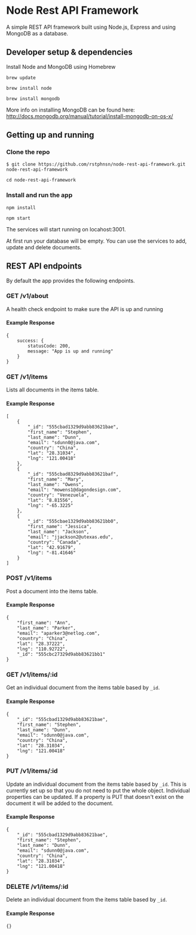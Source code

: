 # Node Rest API Framework

A simple REST API framework built using Node.js, Express and using MongoDB as a database.

## Developer setup & dependencies

Install Node and MongoDB using Homebrew

`brew update`

`brew install node`

`brew install mongodb`

More info on installing MongoDB can be found here: http://docs.mongodb.org/manual/tutorial/install-mongodb-on-os-x/

## Getting up and running

### Clone the repo

`$ git clone https://github.com/rstphnsn/node-rest-api-framework.git node-rest-api-framework`

`cd node-rest-api-framework`

### Install and run the app

`npm install`

`npm start`

The services will start running on locahost:3001.

At first run your database will be empty. You can use the services to add, update and delete documents.

## REST API endpoints

By default the app provides the following endpoints.

### GET /v1/about

A health check endpoint to make sure the API is up and running

#### Example Response

```
{
    success: {
        statusCode: 200,
        message: "App is up and running"
    }
}

```


### GET /v1/items

Lists all documents in the items table.

#### Example Response

```
[
    {
        "_id": "555cbad1329d9abb83621bae",
        "first_name": "Stephen",
        "last_name": "Dunn",
        "email": "sdunn0@java.com",
        "country": "China",
        "lat": "28.31034",
        "lng": "121.00418"
    },
    {
        "_id": "555cbad8329d9abb83621baf",
        "first_name": "Mary",
        "last_name": "Owens",
        "email": "mowens1@dagondesign.com",
        "country": "Venezuela",
        "lat": "8.81556",
        "lng": "-65.3225"
    },
    {
        "_id": "555cbae1329d9abb83621bb0",
        "first_name": "Jessica",
        "last_name": "Jackson",
        "email": "jjackson2@utexas.edu",
        "country": "Canada",
        "lat": "42.91679",
        "lng": "-81.41646"
    }
]
```

### POST /v1/items

Post a document into the items table.

#### Example Response
```
{
    "first_name": "Ann",
    "last_name": "Parker",
    "email": "aparker3@netlog.com",
    "country": "China",
    "lat": "28.37222",
    "lng": "110.92722",
    "_id": "555cbc27329d9abb83621bb1"
}

```

### GET /v1/items/:id

Get an individual document from the items table based by `_id`.

#### Example Response

```
{
    "_id": "555cbad1329d9abb83621bae",
    "first_name": "Stephen",
    "last_name": "Dunn",
    "email": "sdunn0@java.com",
    "country": "China",
    "lat": "28.31034",
    "lng": "121.00418"
}
```


### PUT /v1/items/:id

Update an individual document from the items table based by `_id`. This is currently set up so that you do not need to put the whole object. Individual properties can be updated. If a property is PUT that doesn't exist on the document it will be added to the document.

#### Example Response

```
{
    "_id": "555cbad1329d9abb83621bae",
    "first_name": "Stephen",
    "last_name": "Dunn",
    "email": "sdunn0@java.com",
    "country": "China",
    "lat": "28.31034",
    "lng": "121.00418"
}
```

### DELETE /v1/items/:id

Delete an individual document from the items table based by `_id`.

#### Example Response

```
{}
```
